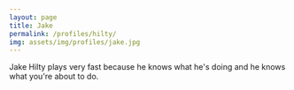 ```yaml
---
layout: page
title: Jake
permalink: /profiles/hilty/
img: assets/img/profiles/jake.jpg
---
```


Jake Hilty plays very fast because he knows what he's doing and he knows what you're about to do.
